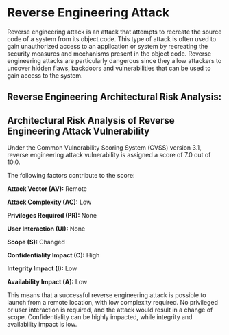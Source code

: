 # Reverse Engineering Attack 

Reverse engineering attack is an attack that attempts to recreate the source code of a system from its object code. This type of attack is often used to gain unauthorized access to an application or system by recreating the security measures and mechanisms present in the object code. Reverse engineering attacks are particularly dangerous since they allow attackers to uncover hidden flaws, backdoors and vulnerabilities that can be used to gain access to the system.

## Reverse Engineering Architectural Risk Analysis: 

## Architectural Risk Analysis of Reverse Engineering Attack Vulnerability

Under the Common Vulnerability Scoring System (CVSS) version 3.1, reverse engineering attack vulnerability is assigned a score of 7.0 out of 10.0.

The following factors contribute to the score:

**Attack Vector (AV):** Remote

**Attack Complexity (AC):** Low

**Privileges Required (PR):** None

**User Interaction (UI):** None

**Scope (S):** Changed

**Confidentiality Impact (C):** High

**Integrity Impact (I):** Low

**Availability Impact (A):** Low


This means that a successful reverse engineering attack is possible to launch from a remote location, with low complexity required. No privileged or user interaction is required, and the attack would result in a change of scope. Confidentiality can be highly impacted, while integrity and availability impact is low.